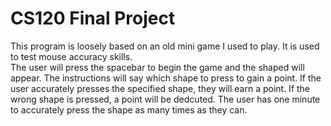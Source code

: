 # CS120 Final Project

This program is loosely based on an old mini game I used to play.  It is used to test mouse accuracy skills.  
The user will press the spacebar to begin the game and the shaped will appear.  The instructions will say which shape to press to gain a point.  If the user accurately presses the specified shape, they will earn a point.  If the wrong shape is pressed, a point will be dedcuted.  The user has one minute to accurately press the shape as many times as they can.  

